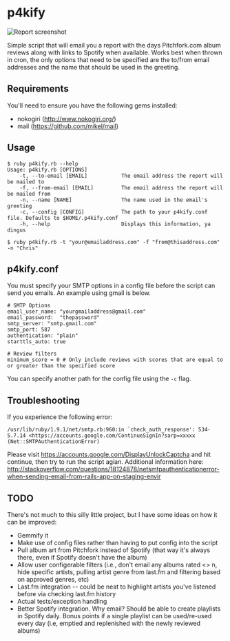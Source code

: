 # p4kify
![Report screenshot](https://raw.github.com/chriskd/p4kify/master/images/report-screenshot.png)

Simple script that will email you a report with the days Pitchfork.com album reviews along with links to Spotify when available. Works best when thrown in cron, the only options that need to be specified are the to/from email addresses and the name that should be used in the greeting. 

## Requirements
You'll need to ensure you have the following gems installed:

* nokogiri (http://www.nokogiri.org/)
* mail (https://github.com/mikel/mail)

## Usage

```
$ ruby p4kify.rb --help
Usage: p4kify.rb [OPTIONS]
    -t, --to-email [EMAIL]           The email address the report will be mailed to
    -f, --from-email [EMAIL]         The email address the report will be mailed from
    -n, --name [NAME]                The name used in the email's greeting
    -c, --config [CONFIG]            The path to your p4kify.conf file. Defaults to $HOME/.p4kify.conf
    -h, --help                       Displays this information, ya dingus
```

```
$ ruby p4kify.rb -t "your@emailaddress.com" -f "from@thisaddress.com" -n "Chris"
```
## p4kify.conf

You must specify your SMTP options in a config file before the script can send you emails. An example using gmail is below.

```
# SMTP Options
email_user_name: "yourgmailaddress@gmail.com"
email_password:  "thepassword"
smtp_server: "smtp.gmail.com"
smtp_port: 587
authentication: "plain"
starttls_auto: true

# Review filters
minimum_score = 0 # Only include reviews with scores that are equal to or greater than the specified score
```

You can specify another path for the config file using the `-c` flag. 

## Troubleshooting

If you experience the following error:

```
/usr/lib/ruby/1.9.1/net/smtp.rb:960:in `check_auth_response': 534-5.7.14 <https://accounts.google.com/ContinueSignIn?sarp=xxxxx (Net::SMTPAuthenticationError)
```

Please visit https://accounts.google.com/DisplayUnlockCaptcha and hit continue, then try to run the script agian. Additional information here: http://stackoverflow.com/questions/18124878/netsmtpauthenticationerror-when-sending-email-from-rails-app-on-staging-envir

## TODO

There's not much to this silly little project, but I have some ideas on how it can be improved:

* Gemmify it
* Make use of config files rather than having to put config into the script
* Pull album art from Pitchfork instead of Spotify (that way it's always there, even if Spotify doesn't have the album)
* Allow user configerable filters (i.e., don't email any albums rated <> n, hide specific artists, pulling artist genre from last.fm and filtering based on approved genres, etc)
* Last.fm integration -- could be neat to highlight artists you've listened before via checking last.fm history
* Actual tests/exception handling
* Better Spotify integration. Why email? Should be able to create playlists in Spotify daily. Bonus points if a single playlist can be used/re-used every day (i.e, emptied and replenished with the newly reviewed albums)
